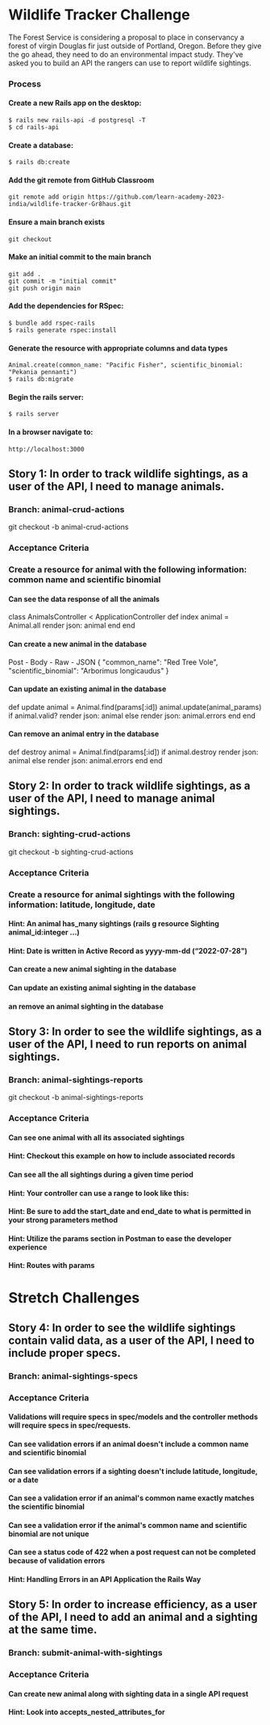 # Wildlife Tracker Challenge
The Forest Service is considering a proposal to place in conservancy a forest of virgin Douglas fir just outside of Portland, Oregon. Before they give the go ahead, they need to do an environmental impact study. They've asked you to build an API the rangers can use to report wildlife sightings.
  ### Process
  #### Create a new Rails app on the desktop: 
    $ rails new rails-api -d postgresql -T
    $ cd rails-api
  #### Create a database: 
    $ rails db:create
  #### Add the git remote from GitHub Classroom
    git remote add origin https://github.com/learn-academy-2023-india/wildlife-tracker-Gr8haus.git
  #### Ensure a main branch exists
    git checkout 
  #### Make an initial commit to the main branch
    git add .
    git commit -m "initial commit"
    git push origin main
  #### Add the dependencies for RSpec:
    $ bundle add rspec-rails
    $ rails generate rspec:install
  #### Generate the resource with appropriate columns and data types
    Animal.create(common_name: "Pacific Fisher", scientific_binomial: "Pekania pennanti")
    $ rails db:migrate
  #### Begin the rails server: 
    $ rails server
  #### In a browser navigate to: 
    http://localhost:3000

## Story 1: In order to track wildlife sightings, as a user of the API, I need to manage animals.

### Branch: animal-crud-actions
  git checkout -b animal-crud-actions

### Acceptance Criteria

### Create a resource for animal with the following information: common name and scientific binomial
  <!-- Disable Authenticity Token
  skip_before_action :verify_authenticity_token
  this is needed for POSTman to be able to make requests
  -->
#### Can see the data response of all the animals
  class AnimalsController < ApplicationController
    def index
      animal = Animal.all
      render json: animal
    end
  end
#### Can create a new animal in the database
  Post - Body - Raw - JSON
  {
    "common_name": "Red Tree Vole",
    "scientific_binomial": "Arborimus longicaudus"
  }
#### Can update an existing animal in the database
  def update
    animal = Animal.find(params[:id])
    animal.update(animal_params)
    if animal.valid?
      render json: animal
    else
      render json: animal.errors
    end
  end
#### Can remove an animal entry in the database
  def destroy
    animal = Animal.find(params[:id])
    if animal.destroy
      render json: animal
    else
      render json: animal.errors
    end
  end


## Story 2: In order to track wildlife sightings, as a user of the API, I need to manage animal sightings.

### Branch: sighting-crud-actions
  git checkout -b sighting-crud-actions
### Acceptance Criteria

### Create a resource for animal sightings with the following information: latitude, longitude, date
#### Hint: An animal has_many sightings (rails g resource Sighting animal_id:integer ...)
#### Hint: Date is written in Active Record as yyyy-mm-dd (“2022-07-28")
#### Can create a new animal sighting in the database
#### Can update an existing animal sighting in the database
#### an remove an animal sighting in the database

## Story 3: In order to see the wildlife sightings, as a user of the API, I need to run reports on animal sightings.

### Branch: animal-sightings-reports
  git checkout -b animal-sightings-reports
### Acceptance Criteria

#### Can see one animal with all its associated sightings
#### Hint: Checkout this example on how to include associated records
#### Can see all the all sightings during a given time period
#### Hint: Your controller can use a range to look like this:
  <!-- class SightingsController < ApplicationController
    def index
      sightings = Sighting.where(date: params[:start_date]..params[:end_date])
      render json: sightings
    end
  end -->
#### Hint: Be sure to add the start_date and end_date to what is permitted in your strong parameters method
#### Hint: Utilize the params section in Postman to ease the developer experience
#### Hint: Routes with params

# Stretch Challenges

## Story 4: In order to see the wildlife sightings contain valid data, as a user of the API, I need to include proper specs.

### Branch: animal-sightings-specs

### Acceptance Criteria
#### Validations will require specs in spec/models and the controller methods will require specs in spec/requests.

#### Can see validation errors if an animal doesn't include a common name and scientific binomial
#### Can see validation errors if a sighting doesn't include latitude, longitude, or a date
#### Can see a validation error if an animal's common name exactly matches the scientific binomial
#### Can see a validation error if the animal's common name and scientific binomial are not unique
#### Can see a status code of 422 when a post request can not be completed because of validation errors
#### Hint: Handling Errors in an API Application the Rails Way

## Story 5: In order to increase efficiency, as a user of the API, I need to add an animal and a sighting at the same time.

### Branch: submit-animal-with-sightings

### Acceptance Criteria

#### Can create new animal along with sighting data in a single API request
#### Hint: Look into accepts_nested_attributes_for
